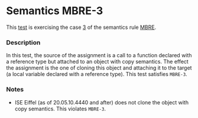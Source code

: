 # Semantics MBRE-3

This [test](.) is exercising the case [3](../Readme.md) of the semantics rule [MBRE](../../mbre/Readme.md).

### Description

In this test, the source of the assignment is a call to a function declared with a reference type but attached to an object with copy semantics. The effect the assignment is the one of cloning this object and attaching it to the target (a local variable declared with a reference type). This test satisfies `MBRE-3`.

### Notes

* ISE Eiffel (as of 20.05.10.4440 and after) does not clone the object with copy semantics. This violates `MBRE-3`.
